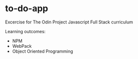 # to-do-app
Excercise for The Odin Project Javascript Full Stack curriculum

Learning outcomes:

- NPM
- WebPack
- Object Oriented Programming
